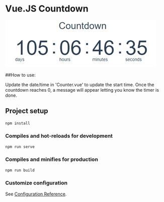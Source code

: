 # Vue.JS Countdown

![Countdown](https://raw.githubusercontent.com/devkolliari/vue.js/master/vue-countdown/countdown.png)

##How to use:

Update the date/time in 'Counter.vue' to update the start time. Once the countdown reaches 0, a message will appear letting you know the timer is done.

## Project setup
```
npm install
```

### Compiles and hot-reloads for development
```
npm run serve
```

### Compiles and minifies for production
```
npm run build
```

### Customize configuration
See [Configuration Reference](https://cli.vuejs.org/config/).
